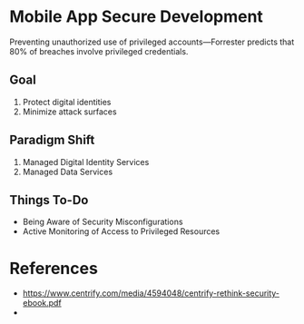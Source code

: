 # Mobile App Secure Development

Preventing unauthorized use of privileged accounts—Forrester predicts that 80% of breaches involve privileged credentials.

## Goal 

1. Protect digital identities
2. Minimize attack surfaces

## Paradigm Shift

1. Managed Digital Identity Services
2. Managed Data Services

## Things To-Do

* Being Aware of Security Misconfigurations
* Active Monitoring of Access to Privileged Resources

# References

* https://www.centrify.com/media/4594048/centrify-rethink-security-ebook.pdf
* 